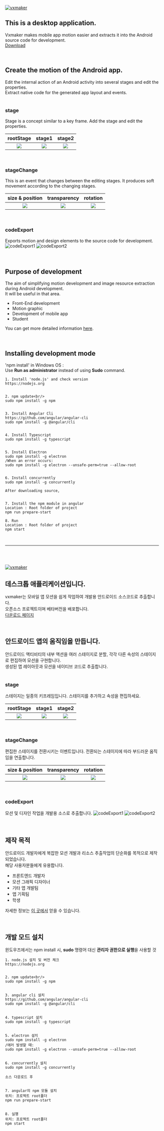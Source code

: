 
<br/>
<br/>

[![vxmaker](https://vxmaker.com/images/signature_intro.png)](https://vxmaker.com/)
## This is a desktop application.

Vxmaker makes mobile app motion easier and extracts it into the Android source code for development.
<br/>
[Download](https://vxmaker.com/)

<br/>

## Create the motion of the Android app.

Edit the internal action of an Android activity into several stages and edit the properties.<br/>
Extract native code for the generated app layout and events.
<br/>
<br/>

### stage

Stage is a concept similar to a key frame. Add the stage and edit the properties.

rootStage | stage1 | stage2
:-------: | :-------: | :-------:
![](./src/assets/images/readme_img_rootstage.png) | ![](./src/assets/images/readme_img_stage1.png) | ![](./src/assets/images/readme_img_stage2.png)
<br/>

### stageChange

This is an event that changes between the editing stages. It produces soft movement according to the changing stages.

size & position | transparency | rotation
:-------: | :-------: | :-------:
![](./src/assets/images/readme_stagechange1.gif) | ![](./src/assets/images/readme_stagechange2.gif) | ![](./src/assets/images/readme_stagechange3.gif)
<br/>

### codeExport

Exports motion and design elements to the source code for development.
![codeExport1](./src/assets/images/export_illust.png)
![codeExport2](./src/assets/images/exportcode2.png)
<br/>
<br/>
<br/>


## Purpose of development
The aim of simplifying motion development and image resource extraction during Android development.<br/>
It will be useful in that area.
* Front-End development
* Motion graphic
* Development of mobile app
* Student

You can get more detailed information [here](https://vxmaker.com).

<br/>

## Installing development mode

'npm install' in Windows OS :<br/>
Use **Run as administrator** instead of using **Sudo** command.

~~~~
1. Install 'node.js' and check version
https://nodejs.org


2. npm update<br/>
sudo npm install -g npm


3. Install Angular Cli
https://github.com/angular/angular-cli
sudo npm install -g @angular/cli


4. Install Typescript
sudo npm install -g typescript


5. Install Electron 
sudo npm install -g electron
/When an error occurs: 
sudo npm install -g electron --unsafe-perm=true --allow-root


6. Install concurrently
sudo npm install -g concurrently
~~~~

~~~~
After downloading source, 


7. Install the npm module in angular
Location : Root folder of project
npm run prepare-start

8. Run
Location : Root folder of project
npm start
~~~~

<br/>

---
<br/>
<br/>

[![vxmaker](https://vxmaker.com/images/signature_intro.png)](https://vxmaker.com/)
## 데스크톱 애플리케이션입니다.

vxmaker는 모바일 앱 모션을 쉽게 작업하여 개발용 안드로이드 소스코드로 추출합니다.<br/>오픈소스 프로젝트이며 베타버전을 배포합니다.
<br/>
[다운로드 페이지](https://vxmaker.com/)

<br/>

## 안드로이드 앱의 움직임을 만듭니다.

안드로이드 액티비티의 내부 액션을 여러 스테이지로 분할, 각각 다른 속성의 스테이지로 편집하여 모션을 구현합니다.<br/>
생성된 앱 레이아웃과 모션을 네이티브 코드로 추출합니다.
<br/>
<br/>

### stage

스테이지는 일종의 키프레임입니다. 스테이지를 추가하고 속성을 편집하세요.

rootStage | stage1 | stage2
:-------: | :-------: | :-------:
![](./src/assets/images/readme_img_rootstage.png) | ![](./src/assets/images/readme_img_stage1.png) | ![](./src/assets/images/readme_img_stage2.png)
<br/>

### stageChange

편집한 스테이지를 전환시키는 이벤트입니다. 전환되는 스테이지에 따라 부드러운 움직임을 연출합니다.

size & position | transparency | rotation
:-------: | :-------: | :-------:
![](./src/assets/images/readme_stagechange1.gif) | ![](./src/assets/images/readme_stagechange2.gif) | ![](./src/assets/images/readme_stagechange3.gif)
<br/>

### codeExport

모션 및 디자인 작업을 개발용 소스로 추출합니다.
![codeExport1](./src/assets/images/export_illust.png)
![codeExport2](./src/assets/images/exportcode2.png)
<br/>
<br/>
<br/>


## 제작 목적
안드로이드 개발자에게 복잡한 모션 개발과 리소스 추출작업의 단순화를 목적으로 제작되었습니다.<br/>
해당 사용자분들에게 유용합니다.
* 프론트엔드 개발자
* 모션 그래픽 디자이너
* 기타 앱 개발팀
* 앱 기획팀
* 학생

자세한 정보는 [이 곳에서](https://vxmaker.com) 얻을 수 있습니다.

<br/>

## 개발 모드 설치

윈도우즈에서는 npm install 시, **sudo** 명령어 대신 **관리자 권한으로 실행**을 사용할 것

~~~~
1. node.js 설치 및 버전 체크
https://nodejs.org


2. npm update<br/>
sudo npm install -g npm


3. angular cli 설치
https://github.com/angular/angular-cli
sudo npm install -g @angular/cli


4. typescript 설치
sudo npm install -g typescript


5. electron 설치 
sudo npm install -g electron
/에러 발생할 때: 
sudo npm install -g electron --unsafe-perm=true --allow-root


6. concurrently 설치
sudo npm install -g concurrently
~~~~

~~~~
소스 다운로드 후 


7. angular의 npm 모듈 설치
위치: 프로젝트 root폴더
npm run prepare-start


8. 실행
위치: 프로젝트 root폴더
npm start
~~~~

<br/>
